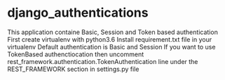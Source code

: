 # django_authentications

This application containe Basic, Session and Token based authentication
First create virtualenv with python3.6
Install requirement.txt file in your virtualenv 
Default authentication is Basic and Session
If you want to use TokenBased authenctiocation then uncomment rest_framework.authentication.TokenAuthentication line under the REST_FRAMEWORK section in settings.py file
